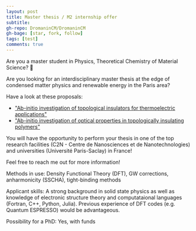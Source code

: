 ```yaml
---
layout: post
title: Master thesis / M2 internship offer
subtitle: 
gh-repo: DromaninCM/DromaninCM
gh-bage: [star, fork, follow]
tags: [test]
comments: true
---
```


Are you a master student in Physics, Theoretical Chemistry of Material Science? 🔬

Are you looking for an interdisciplinary master thesis at the edge of condensed matter physics and renewable energy in the Paris area?

Have a look at these proposals: 
- ["Ab-initio investigation of topological insulators for thermoelectric applications"](../docs/C2N_Romanin_Thermo.pdf)
- ["Ab-initio investigation of optical properties in topologically insulating polymers"](../docs/C2N_Romanin_Thermo.pdf)

You will have the opportunity to perform your thesis in one of the top research facilities (C2N - Centre de Nanosciences et de Nanotechnologies) and universities (Université Paris-Saclay) in France!

Feel free to reach me out for more information!

Methods in use: Density Functional Theory (DFT), GW corrections, anharmonicity (SSCHA), tight-binding methods

Applicant skills: A strong background in solid state physics as well as knowledge of electronic structure theory and computataional languages (Fortran, C++, Python, Julia). Previous experience of DFT codes (e.g. Quantum ESPRESSO) would be advantageous.

Possibility for a PhD: Yes, with funds
